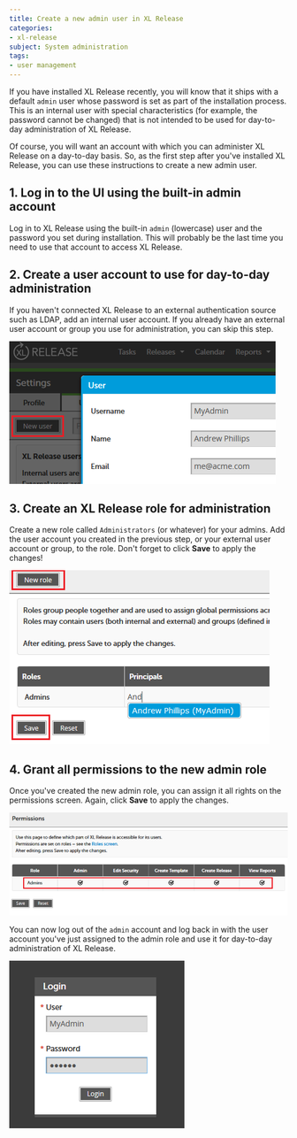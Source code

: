 ```yaml
---
title: Create a new admin user in XL Release
categories:
- xl-release
subject: System administration
tags:
- user management
---
```


If you have installed XL Release recently, you will know that it ships with a default `admin` user whose password is set as part of the installation process. This is an internal user with special characteristics (for example, the password cannot be changed) that is not intended to be used for day-to-day administration of XL Release.

Of course, you will want an account with which you can administer XL Release on a day-to-day basis. So, as the first step after you've installed XL Release, you can use these instructions to create a new admin user.

## 1. Log in to the UI using the built-in admin account

Log in to XL Release using the built-in `admin` (lowercase) user and the password you set during installation. This will probably be the last time you need to use that account to access XL Release.

## 2. Create a user account to use for day-to-day administration

If you haven't connected XL Release to an external authentication source such as LDAP, add an internal user account. If you already have an external user account or group you use for administration, you can skip this step.

![Add new user](images/create-day2day-admin-user.png)

## 3. Create an XL Release role for administration

Create a new role called `Administrators` (or whatever) for your admins. Add the user account you created in the previous step, or your external user account or group, to the role. Don't forget to click **Save** to apply the changes!

![Add new user](images/create-admins-role.png)

## 4. Grant all permissions to the new admin role

Once you've created the new admin role, you can assign it all rights on the permissions screen. Again, click **Save** to apply the changes.

![Assign rights to new admin user](images/grant-all-rights.png)

You can now log out of the `admin` account and log back in with the user account you've just assigned to the admin role and use it for day-to-day administration of XL Release.

![Log in as new admin](images/login-as-day2day-admin.png)

